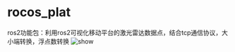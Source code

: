 # rocos_plat
ros2功能包：利用ros2可视化移动平台的激光雷达数据点，结合tcp通信协议，大小端转换，浮点数转换
<img src="https://github.com/cheng9911/rocos_plat/blob/main/images/1.gif" alt="show" />
